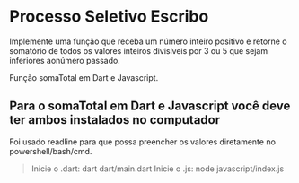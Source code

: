 # Processo Seletivo Escribo

Implemente uma função que receba um número inteiro positivo e retorne o somatório 
de todos os valores inteiros divisíveis por 3 ou 5 que sejam inferiores aonúmero passado.

Função somaTotal em Dart e Javascript.

## Para o somaTotal em Dart e Javascript você deve ter ambos instalados no computador

 Foi usado readline para que possa preencher os valores diretamente no powershell/bash/cmd.
 > Inicie o .dart: dart dart/main.dart
 > Inicie o .js: node javascript/index.js
